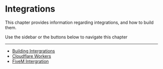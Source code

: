 # Integrations
This chapter provides information regarding integrations, and how to build them.

Use the sidebar or the buttons below to navigate this chapter

***

- [Building Intergrations](../integrations/building-integrations.md) 
- [Cloudflare Workers](../integrations/cloudflare-workers.md) 
- [FiveM Intergration](../integrations/fivem.md) 